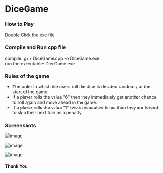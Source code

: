 # DiceGame

### How to Play
Double Click the exe file

### Compile and Run cpp file
compile: g++ DiceGame.cpp -o DiceGame.exe <br />
run the executable: DiceGame.exe

### Rules of the game
- The order in which the users roll the dice is decided randomly at the start of the game.
- If a player rolls the value "6" then they immediately get another chance to roll again and move
ahead in the game.
- If a player rolls the value "1" two consecutive times then they are forced to skip their next turn
as a penalty.


### Screenshots

![image](https://user-images.githubusercontent.com/20678029/160251779-2a14d3ec-09a6-4203-8c48-f5104da90a94.png)

![image](https://user-images.githubusercontent.com/20678029/160251798-188e258e-c3ba-4a3f-9f18-47569c0e0930.png)

![image](https://user-images.githubusercontent.com/20678029/160251816-3441c4bd-eb8f-441b-bbc5-a11f6567f278.png)



#### Thank You
